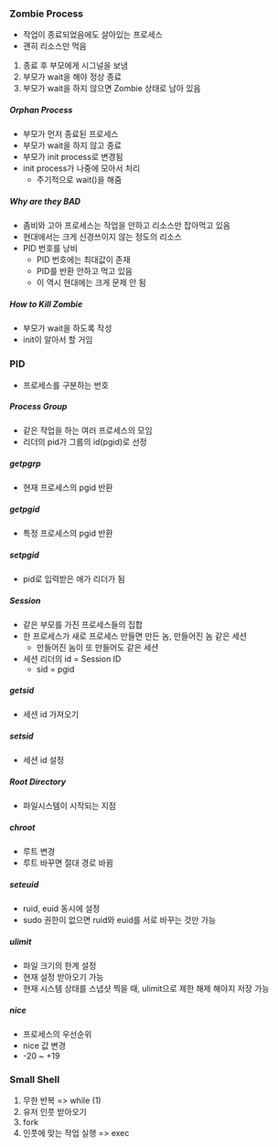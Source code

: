 ### Zombie Process

- 작업이 종료되었음에도 살아있는 프로세스
- 괜히 리소스만 먹음

1. 종료 후 부모에게 시그널을 보냄
2. 부모가 wait을 해야 정상 종료
3. 부모가 wait을 하지 않으면 Zombie 상태로 남아 있음

##### Orphan Process

- 부모가 먼저 종료된 프로세스
- 부모가 wait을 하지 않고 종료
- 부모가 init process로 변경됨
- init process가 나중에 모아서 처리
  - 주기적으로 wait()을 해줌

##### Why are they BAD

- 좀비와 고아 프로세스는 작업을 안하고 리소스만 잡아먹고 있음
- 현대에서는 크게 신경쓰이지 않는 정도의 리소스
- PID 번호를 낭비
  - PID 번호에는 최대값이 존재
  - PID를 반환 안하고 먹고 있음
  - 이 역시 현대에는 크게 문제 안 됨

##### How to Kill Zombie

- 부모가 wait을 하도록 작성
- init이 알아서 할 거임

### PID

- 프로세스를 구분하는 번호

##### Process Group

- 같은 작업을 하는 여러 프로세스의 모임
- 리더의 pid가 그룹의 id(pgid)로 선정

##### getpgrp

- 현재 프로세스의 pgid 반환

##### getpgid

- 특정 프로세스의 pgid 반환

##### setpgid

- pid로 입력받은 애가 리더가 됨

##### Session

- 같은 부모를 가진 프로세스들의 집합
- 한 프로세스가 새로 프로세스 만들면 만든 놈, 만들어진 놈 같은 세션
  - 만들어진 놈이 또 만들어도 같은 세션
- 세션 리더의 id = Session ID
  - sid = pgid

##### getsid

- 세션 id 가져오기

##### setsid

- 세션 id 설정

##### Root Directory

- 파일시스템이 시작되는 지점

##### chroot

- 루트 변경
- 루트 바꾸면 절대 경로 바뀜

##### seteuid

- ruid, euid 동시에 설정
- sudo 권한이 없으면 ruid와 euid를 서로 바꾸는 것만 가능

##### ulimit

- 파일 크기의 한계 설정
- 현재 설정 받아오기 가능
- 현재 시스템 상태를 스냅샷 찍을 때, ulimit으로 제한 해제 해야지 저장 가능

##### nice

- 프로세스의 우선순위
- nice 값 변경
- -20 ~ +19

### Small Shell

1. 무한 반복 => while (1)
2. 유저 인풋 받아오기
3. fork
4. 인풋에 맞는 작업 실행 => exec

